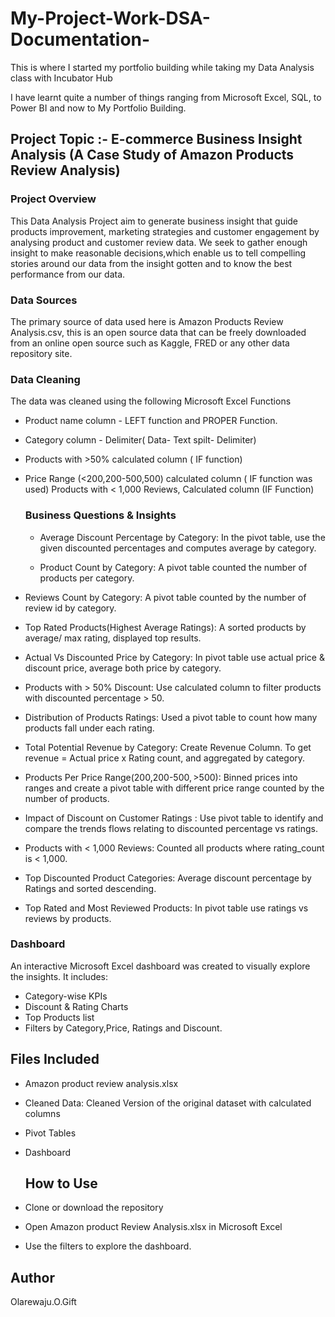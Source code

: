 # My-Project-Work-DSA-Documentation-
This is where I started my portfolio building while taking my  Data Analysis class with Incubator Hub

 I have learnt quite a number of things ranging from Microsoft Excel, SQL, to Power BI and now to My Portfolio Building.

 ## Project Topic :- E-commerce Business Insight Analysis (A Case Study of Amazon Products Review Analysis) 

 ### Project Overview 
  This Data Analysis Project aim to generate business insight that guide products improvement, marketing strategies and customer engagement by analysing product and customer review data. We seek to gather enough insight to make reasonable decisions,which enable us to tell compelling stories around our data from the insight gotten and to know the best performance from our data.

  ### Data Sources 
   The primary source of data used here is Amazon Products Review Analysis.csv, this is an open source data that can be freely downloaded from an online open source such as Kaggle, FRED or any other data repository site.

   ### Data Cleaning 
The data was cleaned using the following Microsoft Excel Functions 
* Product name column - LEFT function and PROPER Function.
* Category column - Delimiter( Data- Text spilt- Delimiter)
* Products with >50% calculated column ( IF function)
* Price Range (<$200,$200-$500,$500)
calculated column ( IF function was used)
Products with < 1,000 Reviews, Calculated column (IF Function)


   ### Business Questions & Insights 
   * Average Discount Percentage by Category: In the pivot table, use the given discounted percentages and computes average by category.
  
   * Product Count by Category:
A pivot table counted the number of products per category.

* Reviews Count by Category: A pivot table counted by the number of review id by category. 

* Top Rated Products(Highest Average Ratings):
A sorted products by average/ max rating, displayed top results.

* Actual Vs Discounted Price by Category: In pivot table use actual price & discount price, average both price by category.

* Products with > 50% Discount:
Use calculated column to filter products with discounted percentage > 50.

* Distribution of Products Ratings: Used a pivot table to count how many products fall under each rating.

* Total Potential Revenue by Category:  Create Revenue Column.
To get revenue = Actual price x Rating count, and aggregated by category.

* Products Per Price Range($200,$200-$500,>$500):  Binned prices into ranges and create a pivot table with different price range counted by the number of products.

* Impact of Discount on Customer Ratings : Use pivot table to identify and compare the trends flows relating to discounted percentage vs ratings.

* Products with < 1,000 Reviews: Counted all products where rating_count is < 1,000.

* Top Discounted Product Categories:
  Average discount percentage by Ratings and sorted descending.

* Top Rated and Most Reviewed Products: In  pivot table use ratings vs reviews by products.


### Dashboard 
  An interactive Microsoft Excel dashboard was created to visually explore the insights. It includes:
 * Category-wise KPIs
 * Discount & Rating Charts
 * Top Products list
 * Filters by Category,Price, Ratings and Discount.



## Files Included
* Amazon product review analysis.xlsx
* Cleaned Data: Cleaned Version of the original dataset with calculated columns
* Pivot Tables
* Dashboard


  ## How to Use
* Clone or download the repository
* Open Amazon product Review Analysis.xlsx in Microsoft Excel
* Use the filters to explore the dashboard.


## Author 
Olarewaju.O.Gift


